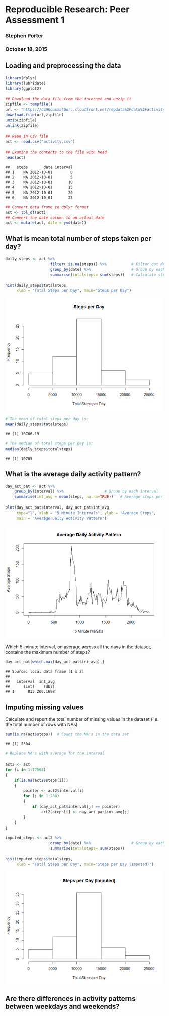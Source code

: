 # Reproducible Research: Peer Assessment 1

### Stephen Porter
### October 18, 2015

## Loading and preprocessing the data

```r
library(dplyr)
library(lubridate)
library(ggplot2)

## Download the data file from the internet and unzip it
zipfile <- tempfile()
url <- "https://d396qusza40orc.cloudfront.net/repdata%2Fdata%2Factivity.zip"
download.file(url,zipfile)
unzip(zipfile)
unlink(zipfile)

## Read in Csv file
act <- read.csv("activity.csv")

## Examine the contents to the file with head
head(act)
```

```
##   steps       date interval
## 1    NA 2012-10-01        0
## 2    NA 2012-10-01        5
## 3    NA 2012-10-01       10
## 4    NA 2012-10-01       15
## 5    NA 2012-10-01       20
## 6    NA 2012-10-01       25
```

```r
## Convert data frame to dplyr format
act <- tbl_df(act)
## Convert the date column to an actual date
act <- mutate(act, date = ymd(date))
```


## What is mean total number of steps taken per day?

```r
daily_steps <- act %>% 
                    filter(!is.na(steps)) %>%           # Filter out NA's
                    group_by(date) %>%                  # Group by each day    
                    summarise(totalsteps= sum(steps))   # Calculate steps per day

hist(daily_steps$totalsteps, 
     xlab = "Total Steps per Day", main="Steps per Day")
```

![](PA1_template_files/figure-html/daily_steps-1.png) 

```r
# The mean of total steps per day is:
mean(daily_steps$totalsteps)
```

```
## [1] 10766.19
```

```r
# The median of total steps per day is:
median(daily_steps$totalsteps)
```

```
## [1] 10765
```

## What is the average daily activity pattern?

```r
day_act_pat <- act %>% 
    group_by(interval) %>%                  # Group by each interval    
    summarise(int_avg = mean(steps, na.rm=TRUE))   # Average steps per interval

plot(day_act_pat$interval, day_act_pat$int_avg, 
     type="l", xlab = "5 Minute Intervals", ylab = "Average Steps",
     main = "Average Daily Activity Pattern")
```

![](PA1_template_files/figure-html/avg_act_pattern-1.png) 

Which 5-minute interval, on average across all the days in the dataset, 
contains the maximum number of steps?


```r
day_act_pat[which.max(day_act_pat$int_avg),]    
```

```
## Source: local data frame [1 x 2]
## 
##   interval  int_avg
##      (int)    (dbl)
## 1      835 206.1698
```
## Imputing missing values
Calculate and report the total number of missing values in the dataset 
(i.e. the total number of rows with NAs)

```r
sum(is.na(act$steps))  # Count the NA's in the data set
```

```
## [1] 2304
```

```r
# Replace NA's with average for the interval

act2 <- act
for (i in 1:17568) 
{
    if(is.na(act2$steps[i])) 
    { 
        pointer <- act2$interval[i]
        for (j in 1:288) 
        {
            if (day_act_pat$interval[j] == pointer) 
                act2$steps[i] <- day_act_pat$int_avg[j]     
        }
    }
}
```


```r
imputed_steps <- act2 %>% 
                    group_by(date) %>%                  # Group by each day    
                    summarise(totalsteps= sum(steps))

hist(imputed_steps$totalsteps, 
     xlab = "Total Steps per Day", main="Steps per Day (Imputed)")
```

![](PA1_template_files/figure-html/imputed_hist-1.png) 

## Are there differences in activity patterns between weekdays and weekends?
